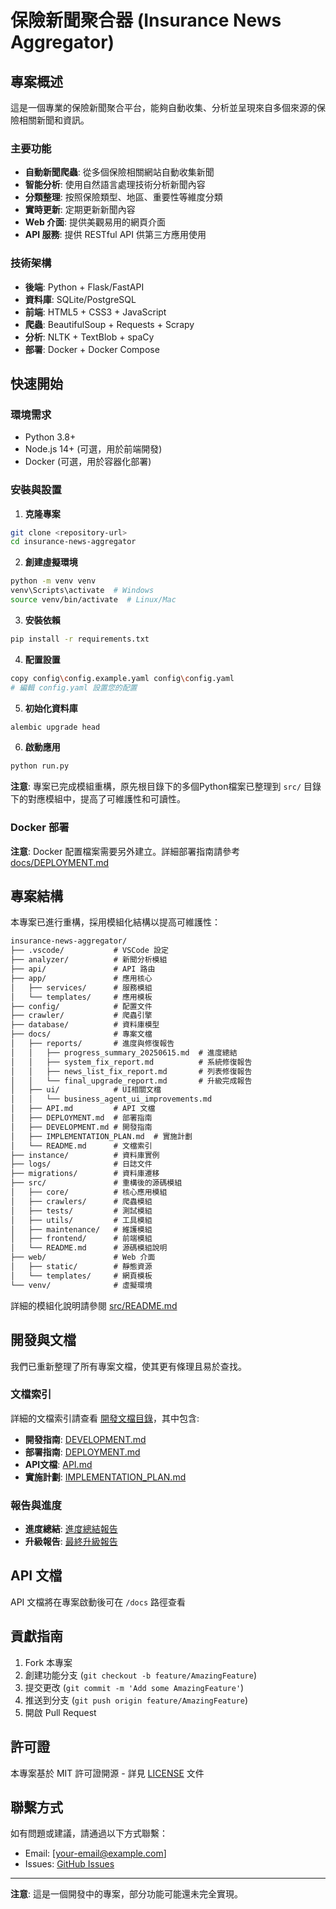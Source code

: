 # 保險新聞聚合器 (Insurance News Aggregator)

## 專案概述

這是一個專業的保險新聞聚合平台，能夠自動收集、分析並呈現來自多個來源的保險相關新聞和資訊。

### 主要功能
- **自動新聞爬蟲**: 從多個保險相關網站自動收集新聞
- **智能分析**: 使用自然語言處理技術分析新聞內容
- **分類整理**: 按照保險類型、地區、重要性等維度分類
- **實時更新**: 定期更新新聞內容
- **Web 介面**: 提供美觀易用的網頁介面
- **API 服務**: 提供 RESTful API 供第三方應用使用

### 技術架構
- **後端**: Python + Flask/FastAPI
- **資料庫**: SQLite/PostgreSQL
- **前端**: HTML5 + CSS3 + JavaScript
- **爬蟲**: BeautifulSoup + Requests + Scrapy
- **分析**: NLTK + TextBlob + spaCy
- **部署**: Docker + Docker Compose

## 快速開始

### 環境需求
- Python 3.8+
- Node.js 14+ (可選，用於前端開發)
- Docker (可選，用於容器化部署)

### 安裝與設置

1. **克隆專案**
```bash
git clone <repository-url>
cd insurance-news-aggregator
```

2. **創建虛擬環境**
```bash
python -m venv venv
venv\Scripts\activate  # Windows
source venv/bin/activate  # Linux/Mac
```

3. **安裝依賴**
```bash
pip install -r requirements.txt
```

4. **配置設置**
```bash
copy config\config.example.yaml config\config.yaml
# 編輯 config.yaml 設置您的配置
```

5. **初始化資料庫**
```bash
alembic upgrade head
```

6. **啟動應用**
```bash
python run.py
```

**注意**: 專案已完成模組重構，原先根目錄下的多個Python檔案已整理到 `src/` 目錄下的對應模組中，提高了可維護性和可讀性。

### Docker 部署

**注意**: Docker 配置檔案需要另外建立。詳細部署指南請參考 [docs/DEPLOYMENT.md](docs/DEPLOYMENT.md)

## 專案結構

本專案已進行重構，採用模組化結構以提高可維護性：

```markdown
insurance-news-aggregator/
├── .vscode/           # VSCode 設定
├── analyzer/          # 新聞分析模組
├── api/               # API 路由
├── app/               # 應用核心
│   ├── services/      # 服務模組
│   └── templates/     # 應用模板
├── config/            # 配置文件
├── crawler/           # 爬蟲引擎
├── database/          # 資料庫模型
├── docs/              # 專案文檔
│   ├── reports/       # 進度與修復報告
│   │   ├── progress_summary_20250615.md  # 進度總結
│   │   ├── system_fix_report.md          # 系統修復報告
│   │   ├── news_list_fix_report.md       # 列表修復報告
│   │   └── final_upgrade_report.md       # 升級完成報告
│   ├── ui/            # UI相關文檔
│   │   └── business_agent_ui_improvements.md
│   ├── API.md         # API 文檔
│   ├── DEPLOYMENT.md  # 部署指南
│   ├── DEVELOPMENT.md # 開發指南
│   ├── IMPLEMENTATION_PLAN.md  # 實施計劃
│   └── README.md      # 文檔索引
├── instance/          # 資料庫實例
├── logs/              # 日誌文件
├── migrations/        # 資料庫遷移
├── src/               # 重構後的源碼模組
│   ├── core/          # 核心應用模組
│   ├── crawlers/      # 爬蟲模組
│   ├── tests/         # 測試模組
│   ├── utils/         # 工具模組
│   ├── maintenance/   # 維護模組
│   ├── frontend/      # 前端模組
│   └── README.md      # 源碼模組說明
├── web/               # Web 介面
│   ├── static/        # 靜態資源
│   └── templates/     # 網頁模板
└── venv/              # 虛擬環境
```

詳細的模組化說明請參閱 [src/README.md](src/README.md)

## 開發與文檔

我們已重新整理了所有專案文檔，使其更有條理且易於查找。

### 文檔索引

詳細的文檔索引請查看 [開發文檔目錄](/docs/開發文檔目錄.md)，其中包含:

- **開發指南**: [DEVELOPMENT.md](/docs/DEVELOPMENT.md)
- **部署指南**: [DEPLOYMENT.md](/docs/DEPLOYMENT.md)
- **API文檔**: [API.md](/docs/API.md)
- **實施計劃**: [IMPLEMENTATION_PLAN.md](/docs/IMPLEMENTATION_PLAN.md)

### 報告與進度

- **進度總結**: [進度總結報告](/docs/reports/progress_summary_20250615.md)
- **升級報告**: [最終升級報告](/docs/reports/final_upgrade_report.md)

## API 文檔

API 文檔將在專案啟動後可在 `/docs` 路徑查看

## 貢獻指南

1. Fork 本專案
2. 創建功能分支 (`git checkout -b feature/AmazingFeature`)
3. 提交更改 (`git commit -m 'Add some AmazingFeature'`)
4. 推送到分支 (`git push origin feature/AmazingFeature`)
5. 開啟 Pull Request

## 許可證

本專案基於 MIT 許可證開源 - 詳見 [LICENSE](LICENSE) 文件

## 聯繫方式

如有問題或建議，請通過以下方式聯繫：

- Email: [your-email@example.com]
- Issues: [GitHub Issues](repository-url/issues)

---

**注意**: 這是一個開發中的專案，部分功能可能還未完全實現。
